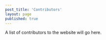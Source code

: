 ```yaml
---
post_title: 'Contributors'
layout: page
published: true
---
```

A list of contributors to the website will go here.
